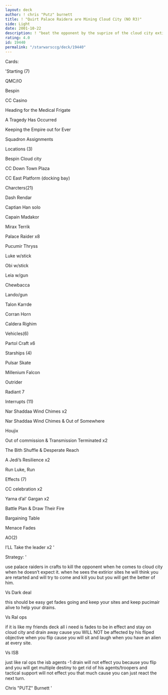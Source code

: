 ```yaml
---
layout: deck
author: ! chris "Putz" burnett
title: ! "Quirt Palace Raidera are Mining Cloud City (NO R3)"
side: Light
date: 2001-10-22
description: ! "beat the opponent by the suprize of the cloud city extirior sites"
rating: 4.0
id: 19440
permalink: "/starwarsccg/deck/19440"
---
```

Cards: 

'Starting (7) 

QMC/IO 

Bespin 

CC Casino 

Heading for the Medical Frigate 

A Tragedy Has Occurred 

Keeping the Empire out for Ever 

Squadron Assignments 


Locations (3) 

Bespin Cloud city 

CC Down Town Plaza 

CC East Platform (docking bay) 


Charcters(21) 

Dash Rendar 

Captian Han solo 

Capain Madakor 

Mirax Terrik 

Palace Raider x8 

Pucumir Thryss 

Luke w/stick 

Obi w/stick 

Leia w/gun 

Chewbacca 

Lando/gun 

Talon Karrde 

Corran Horn 

Caldera Righim 


Vehicles(6) 

Partol Craft x6 


Starships (4) 

Pulsar Skate 

Millenium Falcon 

Outrider 

Radiant 7 


Interrupts (11) 

Nar Shaddaa Wind Chimes x2 

Nar Shaddaa Wind Chimes & Out of Somewhere 

Houjix 

Out of commission & Transmission Terminated x2 

The Bith Shuffle & Desperate Reach

A Jedi&#8217;s Resilience x2 

Run Luke, Run 


Effects (7)

CC celebration x2 

Yarna d&#8217;al&#8217; Gargan x2 

Battle Plan & Draw Their Fire 

Bargaining Table 

Menace Fades


AO(2) 

I&#8217;LL Take the leader x2  '

Strategy: '

use palace raiders in crafts to kill the opponent when he comes to cloud city when he doesn’t expect it. when he sees the extirior sites he will think you are retarted and will try to come and kill you but you will get the better of him.


Vs Dark deal

this should be easy get fades going and keep your sites and keep pucimair alive to help your drains.


Vs Ral ops

if it is like my friends deck all i need is fades to be in effect and stay on cloud city and drain away cause you WILL NOT be affected by his fliped objective when you flip cause you will sit and laugh when you have an alien at every site.


Vs ISB

just like ral ops the isb agents -1 drain will not effect you because you flip and you will get multiple destiny to get rid of his agents/troopers and tactical support will not effect you that much cause you can just react the next turn.


Chris "PUTZ" Burnett  '
